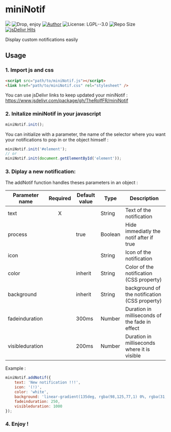 # miniNotif 
![](https://img.shields.io/github/release-pre/therolffr/miniNotif.svg?style=flat-square)
![Drop, enjoy](https://img.shields.io/badge/Drop,-Enjoy%20!-red.svg?style=flat-square)
[![Author](https://img.shields.io/badge/Author-TheRolfFR-%2331a589.svg?style=flat-square)](http://therolf.fr)
![License: LGPL--3.0](https://img.shields.io/badge/license-LGPL--3.0-lightgrey.svg?style=flat-square) 
![Repo Size](https://img.shields.io/github/languages/code-size/TheRolfFR/miniNotif.svg?style=flat-square)
[![jsDelivr Hits](https://data.jsdelivr.com/v1/package/gh/TheRolfFR/miniNotif/badge?style=flat-square)](https://www.jsdelivr.com/package/gh/TheRolfFR/miniNotif)

Display custom notifications easily

## Usage

### 1. Import js and css
```html
<script src="path/to/miniNotif.js"></script>
<link href="path/to/miniNotif.css" rel="stylesheet" />
```
You can use jsDelivr links to keep updated your miniNotif : https://www.jsdelivr.com/package/gh/TheRolfFR/miniNotif 

### 2. Initalize miniNotif in your javascript

```javascript
miniNotif.init();
```

You can initialize with a parameter, the name of the selector where you want your notifications to pop in or the object himself :
```javascript
miniNotif.init('#element');
// or
miniNotif.init(document.getElementById('element'));
```

### 3. Diplay a new notification:

The addNotif function handles theses parameters in an object :

| Parameter name | Required | Default value | Type    | Description                              |
| -------------  |:--------:| ------------- | ------- | ---------------------------------------- |
| text           | X        |               | String  | Text of the notification                 |
| process        |          | true          | Boolean | Hide immediatly the notif after if true  |
| icon           |          |               | String  | Icon of the notification                 |
| color          |          | inherit       | String  | Color of the notification (CSS property) |
| background     |          | inherit       | String  | background of the notification (CSS property) |
| fadeinduration |          | 300ms         | Number  | Duration in milliseconds of the fade in effect |
| visibleduration   |          | 200ms         | Number  | Duration in milliseconds where it is visible |

Example : 
```javascript
miniNotif.addNotif({
    text: 'New notification !!!',
    icon: '(!)',
    color: 'white',
    background: 'linear-gradient(135deg, rgba(98,125,77,1) 0%, rgba(31,59,8,1) 100%);',
    fadeinduration: 250,
    visibleduration: 1000
});
```

### 4. Enjoy !